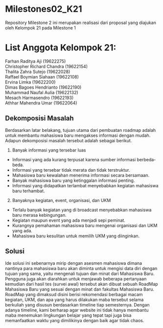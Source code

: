 # Milestones02_K21
Repository Milestone 2 ini merupakan realisasi dari proposal yang diajukan oleh Kelompok 21 pada Milestone 1

# List Anggota Kelompok 21:</br>
Farhan Raditya Aji (19622275)</br>
Christopher Richard Chandra (19622154)</br>
Thalita Zahra Sutejo (19622028)</br>
Raffael Boymian Siahaan (19622108)</br>
Ervina Limka (19622200)</br>
Dimas Bagoes Hendrianto (19622190)</br>
Muhammad Naufal Aulia (19622132)</br>
Mesach Harmasendro (19622193)</br>
Athhar Mahendra Umar (19622064)</br>

## Dekomposisi Masalah
Berdasarkan latar belakang, tujuan utama dari pembuatan roadmap adalah untuk membantu mahasiswa baru mengakses informasi dengan mudah. Adapun dekomposisi masalah tersebut adalah sebagai berikut.</br>
1. Banyak informasi yang tersebar luas</br>
- Informasi yang ada kurang terpusat karena sumber informasi berbeda-beda.</br>
- Informasi yang tersebar tidak merata dan tidak terstruktur.</br>
- Mahasiswa baru kewalahan menerima informasi secara bersamaan.</br>
- Banyak mahasiswa baru yang ketinggalan informasi penting.</br>
- Informasi yang didapatkan terlambat menyebabkan kegiatan mahasiswa baru terhambat.</br>
2. Banyaknya kegiatan, event, organisasi, dan UKM</br>
- Terlalu banyak kegiatan yang di broadcast menyebabkan mahasiswa baru merasa kebingungan.</br>
- Kegiatan maupun event yang ada menjadi sepi peminat.</br>
- Kurangnya pemahaman mahasiswa baru mengenai organisasi dan UKM yang ada.</br>
- Mahasiswa baru kesulitan untuk memilih UKM yang diinginkan.</br>

## Solusi

Ide solusi ini sebenarnya mirip dengan asesmen mahasiswa dimana nantinya para mahasiswa baru akan diminta untuk mengisi data diri dengan tujuan yang sama, yaitu mengenali tujuan dan minat dari Mahasiswa Baru. Pengguna juga akan diarahkan untuk menjawab beberapa pertanyaan kemudian dari hasil tes (survei awal) tersebut akan dibuat sebuah RoadMap Mahasiswa Baru yang sesuai dengan minat dan fakultas Mahasiswa Baru. RoadMap yang dimaksud disini berisi rekomendasi berbagai macam kegiatan,  UKM, dan apa yang harus dilakukan maba tersebut selama berkuliah yang disusun berdasarkan timeline tiap semesternya. Dengan adanya timeline, kami berharap agar website ini tidak hanya membantu maba menemukan lingkungan belajar yang tepat tapi juga bisa memanfaatkan waktu yang dimilikinya dengan baik agar tidak chaos.
